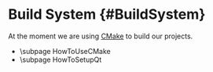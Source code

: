 Build System {#BuildSystem}
============

At the moment we are using [CMake](http://www.cmake.org) to build our projects.

* \subpage HowToUseCMake
* \subpage HowToSetupQt

